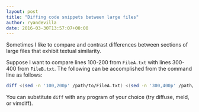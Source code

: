 ```yaml
---
layout: post
title: "Diffing code snippets between large files"
author: ryandevilla
date: 2016-03-30T13:57:07+00:00
---
```


Sometimes I like to compare and contrast differences between sections of large files that exhibit textual similarity.

Suppose I want to compare lines 100-200 from `FileA.txt` with lines 300-400 from `FileB.txt`. The following can be accomplished from the command line as follows:

```bash
diff <(sed -n '100,200p' /path/to/FileA.txt) <(sed -n '300,400p' /path/to/FileB.txt)
```

You can substitute `diff` with any program of your choice (try diffuse, meld, or vimdiff).
